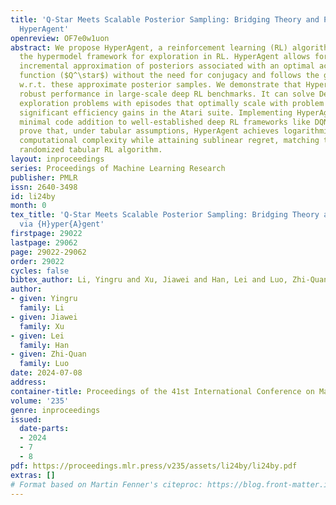 ```yaml
---
title: 'Q-Star Meets Scalable Posterior Sampling: Bridging Theory and Practice via
  HyperAgent'
openreview: OF7e0w1uon
abstract: We propose HyperAgent, a reinforcement learning (RL) algorithm based on
  the hypermodel framework for exploration in RL. HyperAgent allows for the efficient
  incremental approximation of posteriors associated with an optimal action-value
  function ($Q^\star$) without the need for conjugacy and follows the greedy policies
  w.r.t. these approximate posterior samples. We demonstrate that HyperAgent offers
  robust performance in large-scale deep RL benchmarks. It can solve Deep Sea hard
  exploration problems with episodes that optimally scale with problem size and exhibits
  significant efficiency gains in the Atari suite. Implementing HyperAgent requires
  minimal code addition to well-established deep RL frameworks like DQN. We theoretically
  prove that, under tabular assumptions, HyperAgent achieves logarithmic per-step
  computational complexity while attaining sublinear regret, matching the best known
  randomized tabular RL algorithm.
layout: inproceedings
series: Proceedings of Machine Learning Research
publisher: PMLR
issn: 2640-3498
id: li24by
month: 0
tex_title: 'Q-Star Meets Scalable Posterior Sampling: Bridging Theory and Practice
  via {H}yper{A}gent'
firstpage: 29022
lastpage: 29062
page: 29022-29062
order: 29022
cycles: false
bibtex_author: Li, Yingru and Xu, Jiawei and Han, Lei and Luo, Zhi-Quan
author:
- given: Yingru
  family: Li
- given: Jiawei
  family: Xu
- given: Lei
  family: Han
- given: Zhi-Quan
  family: Luo
date: 2024-07-08
address:
container-title: Proceedings of the 41st International Conference on Machine Learning
volume: '235'
genre: inproceedings
issued:
  date-parts:
  - 2024
  - 7
  - 8
pdf: https://proceedings.mlr.press/v235/assets/li24by/li24by.pdf
extras: []
# Format based on Martin Fenner's citeproc: https://blog.front-matter.io/posts/citeproc-yaml-for-bibliographies/
---
```

